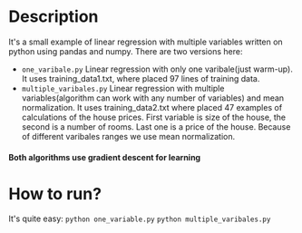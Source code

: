 # Description
It's a small example of linear regression with multiple variables written on python using pandas and numpy. There are two versions here:

- ```one_varibale.py```
Linear regression with only one varibale(just warm-up). It uses training_data1.txt, where placed 97 lines of training data.
- ```multiple_varibales.py```
Linear regression with multiple variables(algorithm can work with any number of variables) and mean normalization. It uses training_data2.txt where placed 47 examples of calculations of the house prices. First variable is size of the house, the second is a number of rooms. Last one is a price of the house. Because of different varibales ranges we use mean normalization.

#### Both algorithms use gradient descent for learning

# How to run?
It's quite easy:
```python one_variable.py```
```python multiple_varibales.py```
